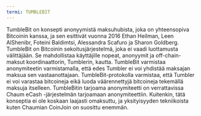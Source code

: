 ```yaml
---
termi: TUMBLEBIT
---
```


TumbleBit on konsepti anonyymistä maksuhubista, joka on yhteensopiva Bitcoinin kanssa, ja sen esittivät vuonna 2016 Ethan Heilman, Leen AlShenibr, Foteini Baldimtsi, Alessandra Scafuro ja Sharon Goldberg. TumbleBit on Bitcoinin sekoitusjärjestelmä, joka ei vaadi luottamusta välittäjään. Se mahdollistaa käyttäjille nopeat, anonyymit ja off-chain-maksut koordinaattorin, Tumblerin, kautta. TumbleBit varmistaa anonymiteetin varmistamalla, että edes Tumbler ei voi yhdistää maksajan maksua sen vastaanottajaan. TumbleBit-protokolla varmistaa, että Tumbler ei voi varastaa bitcoineja eikä luoda väärennettyjä bitcoineja tekemällä maksuja itselleen. TumbleBitin tarjoama anonymiteetti on verrattavissa Chaum eCash -järjestelmän tarjoamaan anonymiteettiin. Kuitenkin, tätä konseptia ei ole koskaan laajasti omaksuttu, ja yksityisyyden tekniikoista kuten Chaumian CoinJoin on suosittu enemmän.